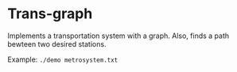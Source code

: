 # Trans-graph
Implements a transportation system with a graph. Also, finds a path bewteen two desired stations.

Example:
```./demo metrosystem.txt```
